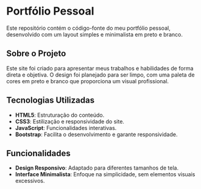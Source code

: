# Portfólio Pessoal

Este repositório contém o código-fonte do meu portfólio pessoal, desenvolvido com um layout simples e minimalista em preto e branco.

## Sobre o Projeto

Este site foi criado para apresentar meus trabalhos e habilidades de forma direta e objetiva. O design foi planejado para ser limpo, com uma paleta de cores em preto e branco que proporciona um visual profissional.

## Tecnologias Utilizadas

- **HTML5**: Estruturação do conteúdo.
- **CSS3**: Estilização e responsividade do site.
- **JavaScript**: Funcionalidades interativas.
- **Bootstrap**: Facilita o desenvolvimento e garante responsividade.

## Funcionalidades

- **Design Responsivo**: Adaptado para diferentes tamanhos de tela.
- **Interface Minimalista**: Enfoque na simplicidade, sem elementos visuais excessivos.

